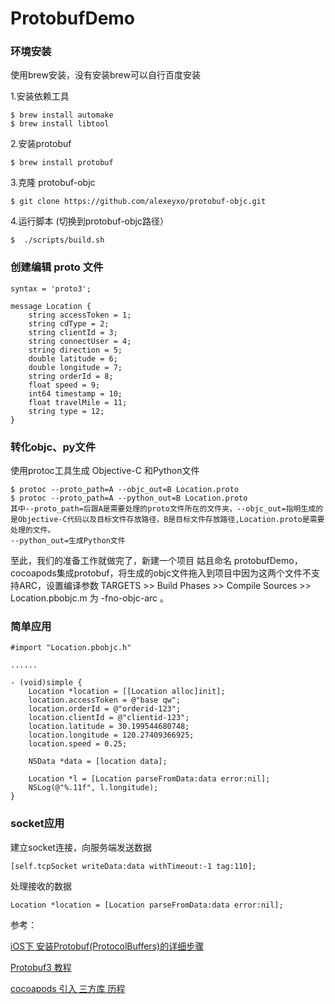 # ProtobufDemo


### 环境安装
使用brew安装，没有安装brew可以自行百度安装

1.安装依赖工具
```
$ brew install automake
$ brew install libtool
```
2.安装protobuf
```
$ brew install protobuf
```
3.克隆 protobuf-objc
```
$ git clone https://github.com/alexeyxo/protobuf-objc.git
```
4.运行脚本 (切换到protobuf-objc路径）
```
$  ./scripts/build.sh
```
### 创建编辑 proto 文件
```
syntax = 'proto3';

message Location {
    string accessToken = 1;
    string cdType = 2;
    string clientId = 3;
    string connectUser = 4;
    string direction = 5;
    double latitude = 6;
    double longitude = 7;
    string orderId = 8;
    float speed = 9;
    int64 timestamp = 10;
    float travelMile = 11;
    string type = 12;
}
```
### 转化objc、py文件
使用protoc工具生成 Objective-C 和Python文件
```
$ protoc --proto_path=A --objc_out=B Location.proto
$ protoc --proto_path=A --python_out=B Location.proto
其中--proto_path=后跟A是需要处理的proto文件所在的文件夹，--objc_out=指明生成的是Objective-C代码以及目标文件存放路径，B是目标文件存放路径,Location.proto是需要处理的文件。
--python_out=生成Python文件
```
至此，我们的准备工作就做完了，新建一个项目 姑且命名 protobufDemo，cocoapods集成protobuf，将生成的objc文件拖入到项目中因为这两个文件不支持ARC，设置编译参数 TARGETS >> Build Phases >> Compile Sources >> Location.pbobjc.m 为 -fno-objc-arc 。

### 简单应用
```
#import "Location.pbobjc.h"

......

- (void)simple {
    Location *location = [[Location alloc]init];
    location.accessToken = @"base qw";
    location.orderId = @"orderid-123";
    location.clientId = @"clientid-123";
    location.latitude = 30.199544680748;
    location.longitude = 120.27409366925;
    location.speed = 0.25;
    
    NSData *data = [location data];
    
    Location *l = [Location parseFromData:data error:nil];
    NSLog(@"%.11f", l.longitude);
}
```
### socket应用
建立socket连接，向服务端发送数据
```
[self.tcpSocket writeData:data withTimeout:-1 tag:110];
```
处理接收的数据
```
Location *location = [Location parseFromData:data error:nil];
```
参考：

[iOS下 安装Protobuf(ProtocolBuffers)的详细步骤](https://www.jianshu.com/p/189368a9d744)

[Protobuf3 教程](https://www.kaifaxueyuan.com/basic/protobuf3.html)

[cocoapods 引入 三方库 历程](https://blog.csdn.net/jancywen/article/details/100691067)
